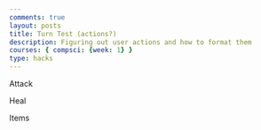 ```yaml
---
comments: true
layout: posts
title: Turn Test (actions?)
description: Figuring out user actions and how to format them
courses: { compsci: {week: 1} }
type: hacks
---
```

<style>
        #0 {
            display: block;
        }
        #1 {
            margin-left: 10px;
            display: block;
        }
        #2 {
            margin-left: 10px;
            display: block;
        }
</style>

<div class="battleOptions">
        <div id="0">
            <p id="attack"> Attack</p>
        </div>
        <div id="1">
            <p id="heal">Heal</p>
        </div>
        <div id="2">
            <p id="items">Items</p>
        </div>
</div>


<script>
        var currentAction = 0;
        const maxActions = 3; // Maximum index of actions

        function updateSelection() {
            for (var i = 0; i <= maxActions; i++) {
                if (i === currentAction) {
                    document.getElementById(`${i}`).textContent = '> ' + document.getElementById(`${i}`).textContent.substring(2);
                } else {
                    document.getElementById(`${i}`).textContent = ' ' + document.getElementById(`${i}`).textContent.substring(2);
                }
            }
        }

        window.addEventListener("keydown", function (keyPressed) {
            if (keyPressed.key === "ArrowUp") {
                currentAction--;
                if (currentAction < 0) {
                    currentAction = maxActions;
                }
                updateSelection();
            } else if (keyPressed.key === "ArrowDown") {
                currentAction++;
                if (currentAction > maxActions) {
                    currentAction = 0;
                }
                updateSelection();
            }
        });

        window.addEventListener("keypress", function(keyPressed){
            if(keyPressed.key === "Enter") {
            action = document.getElementById(`${currentAction}`)
            action.textContent = action.replace('>','');
            currentAction++;
            action = document.getElementById(`${currentAction}`);
            action.textContent = '>' + action.textContent;
        }
        });

        // Initialize the selection on page load
        updateSelection();
</script>